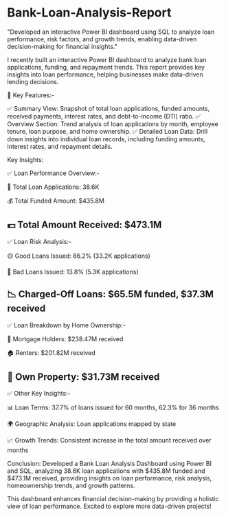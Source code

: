 # Bank-Loan-Analysis-Report
"Developed an interactive Power BI dashboard using SQL to analyze loan performance, risk factors, and growth trends, enabling data-driven decision-making for financial insights."
 
I recently built an interactive Power BI dashboard to analyze bank loan applications, funding, and repayment trends. This report provides key insights into loan performance, helping businesses make data-driven lending decisions.

🔹 Key Features:-

✅ Summary View: Snapshot of total loan applications, funded amounts, received payments, interest rates, and debt-to-income (DTI) ratio.
✅ Overview Section: Trend analysis of loan applications by month, employee tenure, loan purpose, and home ownership.
✅ Detailed Loan Data: Drill down insights into individual loan records, including funding amounts, interest rates, and repayment details.

Key Insights:

✅ Loan Performance Overview:-

📌 Total Loan Applications: 38.6K

💰 Total Funded Amount: $435.8M

💵 Total Amount Received: $473.1M
--------------------------------------------
✅ Loan Risk Analysis:-

🟡 Good Loans Issued: 86.2% (33.2K applications)

🔵 Bad Loans Issued: 13.8% (5.3K applications)

📉 Charged-Off Loans: $65.5M funded, $37.3M received
----------------------------------------------
✅ Loan Breakdown by Home Ownership:-

🏡 Mortgage Holders: $238.47M received

🏠 Renters: $201.82M received

🔑 Own Property: $31.73M received
------------------------------------------
✅ Other Key Insights:-

📊 Loan Terms: 37.7% of loans issued for 60 months, 62.3% for 36 months

🌍 Geographic Analysis: Loan applications mapped by state

📈 Growth Trends: Consistent increase in the total amount received over months

Conclusion:
Developed a Bank Loan Analysis Dashboard using Power BI and SQL, analyzing 38.6K loan applications with $435.8M funded and $473.1M received, providing insights on loan performance, risk analysis, homeownership trends, and growth patterns.


This dashboard enhances financial decision-making by providing a holistic view of loan performance. Excited to explore more data-driven projects!


